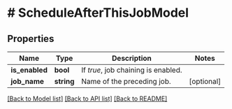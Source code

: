 # # ScheduleAfterThisJobModel

## Properties

Name | Type | Description | Notes
------------ | ------------- | ------------- | -------------
**is_enabled** | **bool** | If *true*, job chaining is enabled. |
**job_name** | **string** | Name of the preceding job. | [optional]

[[Back to Model list]](../../README.md#models) [[Back to API list]](../../README.md#endpoints) [[Back to README]](../../README.md)
